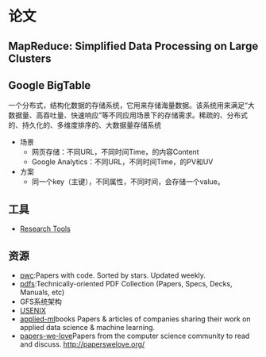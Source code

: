 # 论文


## MapReduce: Simplified Data Processing on Large Clusters

## Google BigTable

一个分布式，结构化数据的存储系统，它用来存储海量数据。该系统用来满足“大数据量、高吞吐量、快速响应”等不同应用场景下的存储需求。稀疏的、分布式的、持久化的、多维度排序的、大数据量存储系统

* 场景
  - 网页存储：不同URL，不同时间Time，的内容Content
  - Google Analytics：不同URL，不同时间Time，的PV和UV
* 方案
  - 同一个key（主键），不同属性，不同时间，会存储一个value。

## 工具

* [Research Tools](http://tools.kausalflow.com/tools/)

## 资源

* [pwc](https://github.com/zziz/pwc):Papers with code. Sorted by stars. Updated weekly.
* [pdfs](https://github.com/tpn/pdfs):Technically-oriented PDF Collection (Papers, Specs, Decks, Manuals, etc)
* GFS系统架构
* [USENIX](：https://www.usenix.org/conference/nsdi18/presentation/dalton)
* [applied-ml](https://github.com/eugeneyan/applied-ml)books Papers & articles of companies sharing their work on applied data science & machine learning.
* [papers-we-love](https://github.com/papers-we-love/papers-we-love)Papers from the computer science community to read and discuss. http://paperswelove.org/

